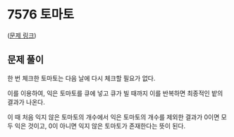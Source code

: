 # 7576 토마토

([문제 링크](https://www.acmicpc.net/problem/7576))

## 문제 풀이

한 번 체크한 토마토는 다음 날에 다시 체크할 필요가 없다.

이를 이용하여, 익은 토마토를 큐에 넣고 큐가 빌 때까지 이를 반복하면 최종적인 밭의 결과가 나온다.

이 때 처음 익지 않은 토마토의 개수에서 익은 토마토의 개수를 제외한 결과가 0이면 모두 익은 것이고, 0이 아니면 익지 않은 토마토가 존재한다는 뜻이 된다.
